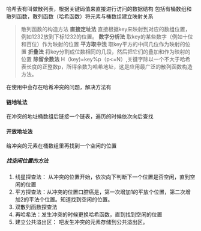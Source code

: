 哈希表有叫做散列表，根据关键码值来直接进行访问的数据结构
包括有桶数组和散列函数，散列函数（哈希函数）将元素与桶数组建立映射关系
> 散列函数的构造方法
**直接定址法**
直接根据key来映射到对应的数组位置，例如1232放到下标1232的位置。
**数字分析法**
取key的某些数字（例如十位和百位）作为映射的位置
**平方取中法**
取key平方的中间几位作为映射的位置
**折叠法**
将key分割成位数相同的几段，然后把它们的叠加和作为映射的位置
**除留余数法**
H（key)=key%p（p<=N）,关键字除以一个不大于哈希表长度的正整数p，所得余数为哈希地址，这是应用最广泛的散列函数构造方法。

在使用中会存在哈希冲突的问题，解决方法有
#### 链地址法
在冲突的地址桶数组后链接一个链表，遍历的时候依次向后查找
#### 开放地址法
给冲突的元素在桶数组里再找到一个空闲的位置
##### 找空闲位置的方法
1. 线星探查法： 从冲突的位置开始，依次向下判断下一个位置是否空闲，直到空闲的位置
2. 平方探查法：从冲突的位置口腔癌是，第一次增加1的平放个位置，第二次增加2的平法个位置。知道找到空闲的位置。
3. 双散列函数探查法
4. 再哈希法：发生冲突的时候更换哈希函数，直到找到空闲的位置
5. 建立公共溢出区： 吧发生冲突的元素存储到公共溢出区。